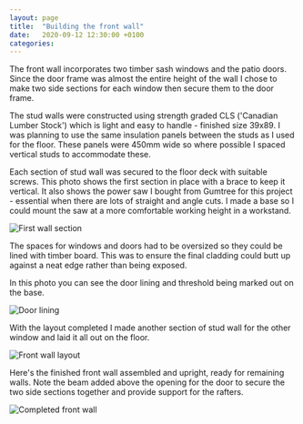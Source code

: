 ```yaml
---
layout: page
title:  "Building the front wall"
date:   2020-09-12 12:30:00 +0100
categories:
---
```


The front wall incorporates two timber sash windows and the patio doors. Since the door frame was almost the entire height of the wall I chose to make two side sections for each window then secure them to the door frame.

The stud walls were constructed using strength graded CLS ('Canadian Lumber Stock') which is light and easy to handle - finished size 39x89. I was planning to use the same insulation panels between the studs as I used for the floor. These panels were 450mm wide so where possible I spaced vertical studs to accommodate these.

Each section of stud wall was secured to the floor deck with suitable screws. This photo shows the first section in place with a brace to keep it vertical. It also shows the power saw I bought from Gumtree for this project - essential when there are lots of straight and angle cuts. I made a base so I could mount the saw at a more comfortable working height in a workstand.

![First wall section]({{site.baseurl}}/images/frame-first-panel2.png)

The spaces for windows and doors had to be oversized so they could be lined with timber board. This was to ensure the final cladding could butt up against a neat edge rather than being exposed.

In this photo you can see the door lining and threshold being marked out on the base.

![Door lining]({{site.baseurl}}/images/frame-door-layout.png)

With the layout completed I made another section of stud wall for the other window and laid it all out on the floor.

![Front wall layout]({{site.baseurl}}/images/frame-front-ready.png)

Here's the finished front wall assembled and upright, ready for remaining walls. Note the beam added above the opening for the door to secure the two side sections together and provide support for the rafters.

![Completed front wall]({{site.baseurl}}/images/frame-front-complete.png)
